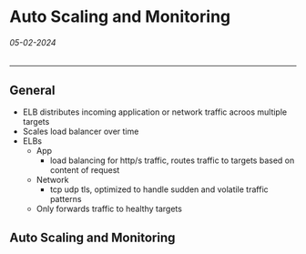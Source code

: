 # Auto Scaling and Monitoring
###### 05-02-2024
---
## General
- ELB distributes incoming application or network traffic acroos multiple targets
- Scales load balancer over time
- ELBs
	- App
		- load balancing for http/s traffic, routes traffic to targets based on content of request
	- Network
		- tcp udp tls, optimized to handle sudden and volatile traffic patterns
	- Only forwards traffic to healthy targets 
## Auto Scaling and Monitoring
